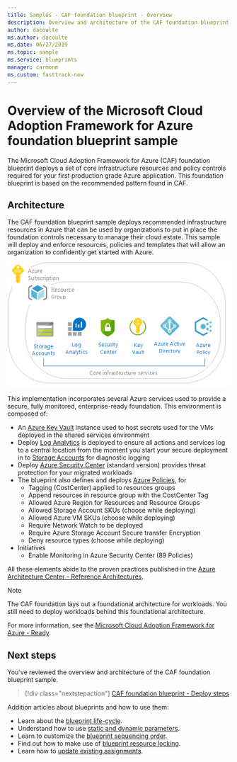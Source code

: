 ```yaml
---
title: Samples - CAF foundation blueprint - Overview
description: Overview and architecture of the CAF foundation blueprint sample.
author: dacoulte
ms.author: dacoulte
ms.date: 06/27/2019
ms.topic: sample
ms.service: blueprints
manager: carmonm
ms.custom: fasttrack-new
---
```

# Overview of the Microsoft Cloud Adoption Framework for Azure foundation blueprint sample

The Microsoft Cloud Adoption Framework for Azure (CAF) foundation blueprint deploys a set of core infrastructure resources and policy controls required for your first production grade Azure application. This foundation blueprint is based on the recommended pattern found in CAF.

## Architecture

The CAF foundation blueprint sample deploys recommended infrastructure resources in Azure that can
be used by organizations to put in place the foundation controls necessary to manage their cloud estate.
This sample will deploy and enforce resources, policies and templates that will allow an organization to confidently get started with Azure.

![CAF foundation, image describes what gets installed as part of CAF guidance for creating a foundation to get started with Azure](../../media/caf-blueprints/caf-governance-architecture.png)

This implementation incorporates several Azure services used to provide a secure, fully monitored, enterprise-ready foundation. This environment is
composed of:

- An [Azure Key Vault](../../../../key-vault/key-vault-whatis.md) instance used to host secrets used for the VMs deployed in the shared services environment
- Deploy [Log Analytics](../../../../azure-monitor/overview.md) is deployed to ensure all actions and services log to a central location from the moment you start your secure deployment in to [Storage Accounts](../../../../storage.md) for diagnostic logging 
- Deploy [Azure Security Center](../../../../security-center/security-center-intro.md) (standard version) provides threat protection for your migrated workloads
- The blueprint also defines and deploys [Azure Policies](../../../policy/overview.md), for 
    - Tagging (CostCenter) applied to resources groups
    - Append resources in resource group with the CostCenter Tag
    - Allowed Azure Region for Resources and Resource Groups
	- Allowed Storage Account SKUs (choose while deploying)
	- Allowed Azure VM SKUs	(choose while deploying)
	- Require Network Watch to be deployed 
	- Require Azure Storage Account Secure transfer Encryption
	- Deny resource types (choose while deploying)  
 - Initiatives
     - Enable Monitoring in Azure Security Center (89 Policies)

All these elements abide to the proven practices published in the [Azure Architecture Center - Reference Architectures](/azure/architecture/reference-architectures/).

> [!NOTE]
> The CAF foundation lays out a foundational architecture for workloads.
> You still need to deploy workloads behind this foundational architecture.

For more information, see the [Microsoft Cloud Adoption Framework for Azure - Ready](/azure/architecture/cloud-adoption/ready/azure-readiness-guide/govern-org-compliance?tabs=AzurePolicy).

## Next steps

You've reviewed the overview and architecture of the CAF foundation blueprint sample.

> [!div class="nextstepaction"]
>  [CAF foundation blueprint - Deploy steps](./deploy.md)

Addition articles about blueprints and how to use them:

- Learn about the [blueprint life-cycle](../../concepts/lifecycle.md).
- Understand how to use [static and dynamic parameters](../../concepts/parameters.md).
- Learn to customize the [blueprint sequencing order](../../concepts/sequencing-order.md).
- Find out how to make use of [blueprint resource locking](../../concepts/resource-locking.md).
- Learn how to [update existing assignments](../../how-to/update-existing-assignments.md).